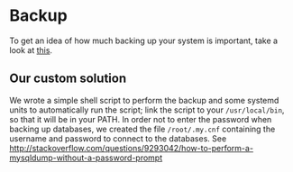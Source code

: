 # Backup

To get an idea of how much backing up your system is important, take a 
look at [this](http://www.backup.info/quotes).

## Our custom solution

We wrote a simple shell script to perform the backup and some systemd 
units to automatically run the script; link the script to your 
`/usr/local/bin`, so that it will be in your PATH. In order not to enter 
the password when backing up databases, we created the file 
`/root/.my.cnf` containing the username and password to connect to the 
databases. See 
http://stackoverflow.com/questions/9293042/how-to-perform-a-mysqldump-without-a-password-prompt
